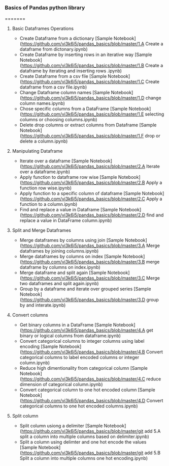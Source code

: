 ### Basics of Pandas python library
=======

1. Basic Dataframes Operations
    - Create Dataframe from a dictionary [Sample Notebook](https://github.com/vi3k6i5/pandas_basics/blob/master/1.A Create a dataframe from dictonary.ipynb)
    - Create Dataframe by inserting rows in an iterative way [Sample Notebook](https://github.com/vi3k6i5/pandas_basics/blob/master/1.B Create a dataframe by iterating and inserting rows .ipynb)
    - Create Dataframe from a csv file [Sample Notebook](https://github.com/vi3k6i5/pandas_basics/blob/master/1.C Create dataframe from a csv file.ipynb)
    - Change Dataframe column names [Sample Notebook](https://github.com/vi3k6i5/pandas_basics/blob/master/1.D change column names.ipynb)
    - Chose specific columns from a DataFrame [Sample Notebook](https://github.com/vi3k6i5/pandas_basics/blob/master/1.E selecting columns or choosing columns.ipynb)
    - Delete drop columns or extract columns from Dataframe [Sample Notebook](https://github.com/vi3k6i5/pandas_basics/blob/master/1.F drop or delete a column.ipynb)

2. Manipulating Dataframe
    - Iterate over a dataframe [Sample Notebook](https://github.com/vi3k6i5/pandas_basics/blob/master/2.A Iterate over a dataframe.ipynb)
    - Apply function to dataframe row wise [Sample Notebook](https://github.com/vi3k6i5/pandas_basics/blob/master/2.B Apply a function row wise.ipynb)
    - Apply function to a specific column of dataframe [Sample Notebook](https://github.com/vi3k6i5/pandas_basics/blob/master/2.C Apply a function to a column.ipynb)
    - Find and replace a value in Dataframe [Sample Notebook](https://github.com/vi3k6i5/pandas_basics/blob/master/2.D find and replace a value in DataFrame column.ipynb)

3. Split and Merge Dataframes
    - Merge dataframes by columns using join [Sample Notebook](https://github.com/vi3k6i5/pandas_basics/blob/master/3.A Merge dataframes by joining columns.ipynb)
    - Merge dataframes by columns on index [Sample Notebook](https://github.com/vi3k6i5/pandas_basics/blob/master/3.B merge dataframe by columns on index.ipynb)
    - Merge dataframe and split again [Sample Notebook](https://github.com/vi3k6i5/pandas_basics/blob/master/3.C Merge two dataframes and split again.ipynb)
    - Group by a dataframe and iterate over grouped series [Sample Notebook](https://github.com/vi3k6i5/pandas_basics/blob/master/3.D group by and interate.ipynb)

4. Convert columns
    - Get binary columns in a DataFrame [Sample Notebook](https://github.com/vi3k6i5/pandas_basics/blob/master/4.A get binary or logical columns from dataframe.ipynb)
    - Convert categorical columns to integer columns using label encoding [Sample Notebook](https://github.com/vi3k6i5/pandas_basics/blob/master/4.B Convert categorical columns to label encoded columns or integer column.ipynb)
    - Reduce high dimentionality from categorical column [Sample Notebook](https://github.com/vi3k6i5/pandas_basics/blob/master/4.C reduce dimension of categorical column.ipynb)
    - Convert categorical column to one hot encoded column [Sample Notebook](https://github.com/vi3k6i5/pandas_basics/blob/master/4.D Convert categorical columns to one hot encoded columns.ipynb)

5. Split column
    - Split column usiong a delimiter [Sample Notebook](https://github.com/vi3k6i5/pandas_basics/blob/master/git add 5.A split a column into multiple columns based on delimiter.ipynb)
    - Split a column using delimter and one hot encode the values [Sample Notebook](https://github.com/vi3k6i5/pandas_basics/blob/master/git add 5.B Split a column into multiple columns one hot encoding.ipynb)
